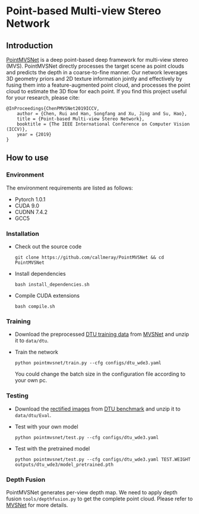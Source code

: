# Point-based Multi-view Stereo Network

## Introduction
[PointMVSNet](http://hansf.me/projects/PMVSNet/) is a deep point-based deep framework for multi-view stereo (MVS). PointMVSNet directly processes the target scene as point clouds and predicts the depth in a coarse-to-fine manner. Our network leverages 3D geometry priors and 2D texture information jointly and effectively by fusing them into a feature-augmented point cloud, and processes the point cloud to estimate the 3D flow for each point. If you find this project useful for your research, please cite: 
```
@InProceedings{ChenPMVSNet2019ICCV,
    author = {Chen, Rui and Han, Songfang and Xu, Jing and Su, Hao},
    title = {Point-based Multi-view Stereo Network},
    booktitle = {The IEEE International Conference on Computer Vision (ICCV)},
    year = {2019}
}
```

## How to use

### Environment
The environment requirements are listed as follows:
- Pytorch 1.0.1 
- CUDA 9.0 
- CUDNN 7.4.2
- GCC5

### Installation
* Check out the source code 

    ```git clone https://github.com/callmeray/PointMVSNet && cd PointMVSNet```
* Install dependencies 

    ```bash install_dependencies.sh```
* Compile CUDA extensions 

    ```bash compile.sh```

### Training
* Download the preprocessed [DTU training data](https://drive.google.com/file/d/1eDjh-_bxKKnEuz5h-HXS7EDJn59clx6V/view) from [MVSNet](https://github.com/YoYo000/MVSNet) and unzip it to ```data/dtu```.
* Train the network

    ```python pointmvsnet/train.py --cfg configs/dtu_wde3.yaml```
  
  You could change the batch size in the configuration file according to your own pc.

### Testing
* Download the [rectified images](http://roboimagedata2.compute.dtu.dk/data/MVS/Rectified.zip) from [DTU benchmark](http://roboimagedata.compute.dtu.dk/?page_id=36) and unzip it to ```data/dtu/Eval```.
* Test with your own model

    ```python pointmvsnet/test.py --cfg configs/dtu_wde3.yaml```
    
* Test with the pretrained model

    ```python pointmvsnet/test.py --cfg configs/dtu_wde3.yaml TEST.WEIGHT outputs/dtu_wde3/model_pretrained.pth```

### Depth Fusion
PointMVSNet generates per-view depth map. We need to apply depth fusion ```tools/depthfusion.py``` to get the complete point cloud. Please refer to [MVSNet](https://github.com/YoYo000/MVSNet) for more details.
    
